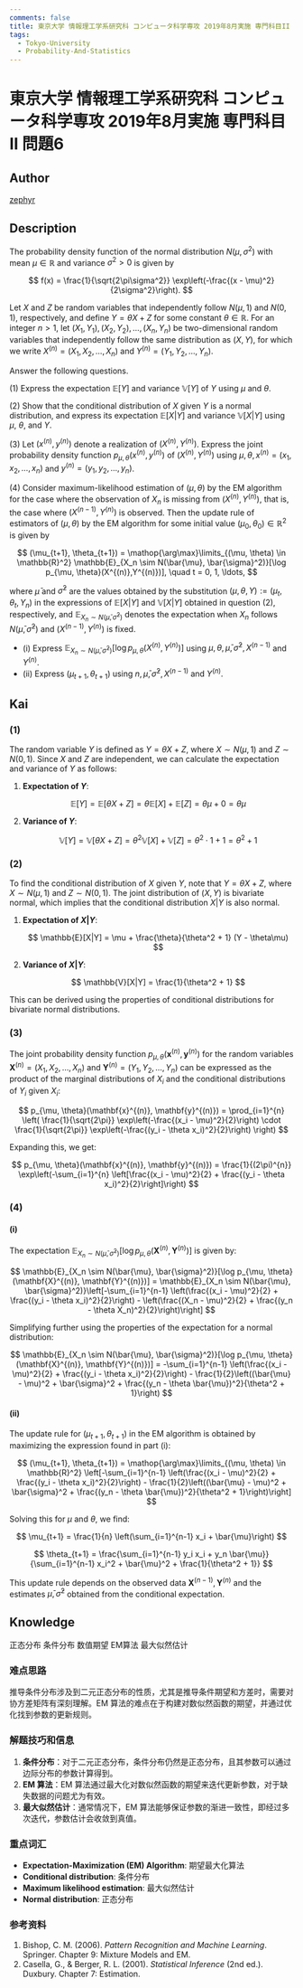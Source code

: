 ```yaml
---
comments: false
title: 東京大学 情報理工学系研究科 コンピュータ科学専攻 2019年8月実施 専門科目II 問題6
tags:
  - Tokyo-University
  - Probability-And-Statistics
---
```

# 東京大学 情報理工学系研究科 コンピュータ科学専攻 2019年8月実施 専門科目II 問題6

## **Author**
[zephyr](https://inshi-notes.zephyr-zdz.space/)

## **Description**
The probability density function of the normal distribution $N(\mu, \sigma^2)$ with mean $\mu \in \mathbb{R}$ and variance $\sigma^2 > 0$ is given by

$$
f(x) = \frac{1}{\sqrt{2\pi\sigma^2}} \exp\left(-\frac{(x - \mu)^2}{2\sigma^2}\right).
$$

Let $X$ and $Z$ be random variables that independently follow $N(\mu, 1)$ and $N(0, 1)$, respectively, and define $Y = \theta X + Z$ for some constant $\theta \in \mathbb{R}$. For an integer $n > 1$, let $(X_1, Y_1), (X_2, Y_2), \ldots, (X_n, Y_n)$ be two-dimensional random variables that independently follow the same distribution as $(X, Y)$, for which we write $X^{(n)} = (X_1, X_2, \ldots, X_n)$ and $Y^{(n)} = (Y_1, Y_2, \ldots, Y_n)$.

Answer the following questions.

(1) Express the expectation $\mathbb{E}[Y]$ and variance $\mathbb{V}[Y]$ of $Y$ using $\mu$ and $\theta$.

(2) Show that the conditional distribution of $X$ given $Y$ is a normal distribution, and express its expectation $\mathbb{E}[X|Y]$ and variance $\mathbb{V}[X|Y]$ using $\mu$, $\theta$, and $Y$.

(3) Let $(x^{(n)}, y^{(n)})$ denote a realization of $(X^{(n)}, Y^{(n)})$. Express the joint probability density function $p_{\mu, \theta}(x^{(n)}, y^{(n)})$ of $(X^{(n)}, Y^{(n)})$ using $\mu, \theta, x^{(n)} = (x_1, x_2, \ldots, x_n)$ and $y^{(n)} = (y_1, y_2, \ldots, y_n)$.

(4) Consider maximum-likelihood estimation of $(\mu, \theta)$ by the EM algorithm for the case where the observation of $X_n$ is missing from $(X^{(n)},Y^{(n)})$, that is, the case where $(X^{(n-1)},Y^{(n)})$ is observed. Then the update rule of estimators of $(\mu, \theta)$ by the EM algorithm for some initial value $(\mu_0, \theta_0) \in \mathbb{R}^2$ is given by

$$
(\mu_{t+1}, \theta_{t+1}) = \mathop{\arg\max}\limits_{(\mu, \theta) \in \mathbb{R}^2} \mathbb{E}_{X_n \sim N(\bar{\mu}, \bar{\sigma}^2)}[\log p_{\mu, \theta}(X^{(n)},Y^{(n)})], \quad t = 0, 1, \ldots,
$$

where $\bar{\mu}$ and $\bar{\sigma}^2$ are the values obtained by the substitution $(\mu, \theta, Y) := (\mu_t, \theta_t, Y_n)$ in the expressions of $\mathbb{E}[X|Y]$ and $\mathbb{V}[X|Y]$ obtained in question (2), respectively, and $\mathbb{E}_{X_n \sim N(\bar{\mu}, \bar{\sigma}^2)}$ denotes the expectation when $X_n$ follows $N(\bar{\mu}, \bar{\sigma}^2)$ and $(X^{(n-1)},Y^{(n)})$ is fixed.

- (i) Express $\mathbb{E}_{X_n \sim N(\bar{\mu}, \bar{\sigma}^2)}[\log p_{\mu, \theta}(X^{(n)},Y^{(n)})]$ using $\mu, \theta, \bar{\mu}, \bar{\sigma}^2, X^{(n-1)}$ and $Y^{(n)}$.
- (ii) Express $(\mu_{t+1}, \theta_{t+1})$ using $n, \bar{\mu}, \bar{\sigma}^2, X^{(n-1)}$ and $Y^{(n)}$.

## **Kai**
### (1)

The random variable $Y$ is defined as $Y = \theta X + Z$, where $X \sim N(\mu, 1)$ and $Z \sim N(0, 1)$. Since $X$ and $Z$ are independent, we can calculate the expectation and variance of $Y$ as follows:

1. **Expectation of $Y$**:

   $$
   \mathbb{E}[Y] = \mathbb{E}[\theta X + Z] = \theta \mathbb{E}[X] + \mathbb{E}[Z] = \theta \mu + 0 = \theta \mu
   $$

2. **Variance of $Y$**:

   $$
   \mathbb{V}[Y] = \mathbb{V}[\theta X + Z] = \theta^2 \mathbb{V}[X] + \mathbb{V}[Z] = \theta^2 \cdot 1 + 1 = \theta^2 + 1
   $$

### (2)

To find the conditional distribution of $X$ given $Y$, note that $Y = \theta X + Z$, where $X \sim N(\mu, 1)$ and $Z \sim N(0, 1)$. The joint distribution of $(X, Y)$ is bivariate normal, which implies that the conditional distribution $X|Y$ is also normal.

1. **Expectation of $X|Y$**:

   $$
   \mathbb{E}[X|Y] = \mu + \frac{\theta}{\theta^2 + 1} (Y - \theta\mu)
   $$

2. **Variance of $X|Y$**:

   $$
   \mathbb{V}[X|Y] = \frac{1}{\theta^2 + 1}
   $$

This can be derived using the properties of conditional distributions for bivariate normal distributions.

### (3)

The joint probability density function $p_{\mu, \theta}(\mathbf{x}^{(n)}, \mathbf{y}^{(n)})$ for the random variables $\mathbf{X}^{(n)} = (X_1, X_2, \ldots, X_n)$ and $\mathbf{Y}^{(n)} = (Y_1, Y_2, \ldots, Y_n)$ can be expressed as the product of the marginal distributions of $X_i$ and the conditional distributions of $Y_i$ given $X_i$:

$$
p_{\mu, \theta}(\mathbf{x}^{(n)}, \mathbf{y}^{(n)}) = \prod_{i=1}^{n} \left( \frac{1}{\sqrt{2\pi}} \exp\left(-\frac{(x_i - \mu)^2}{2}\right) \cdot \frac{1}{\sqrt{2\pi}} \exp\left(-\frac{(y_i - \theta x_i)^2}{2}\right) \right)
$$

Expanding this, we get:

$$
p_{\mu, \theta}(\mathbf{x}^{(n)}, \mathbf{y}^{(n)}) = \frac{1}{(2\pi)^{n}} \exp\left(-\sum_{i=1}^{n} \left[\frac{(x_i - \mu)^2}{2} + \frac{(y_i - \theta x_i)^2}{2}\right]\right)
$$

### (4)
#### (i)

The expectation $\mathbb{E}_{X_n \sim N(\bar{\mu}, \bar{\sigma}^2)}[\log p_{\mu, \theta}(\mathbf{X}^{(n)}, \mathbf{Y}^{(n)})]$ is given by:

$$
\mathbb{E}_{X_n \sim N(\bar{\mu}, \bar{\sigma}^2)}[\log p_{\mu, \theta}(\mathbf{X}^{(n)}, \mathbf{Y}^{(n)})] = \mathbb{E}_{X_n \sim N(\bar{\mu}, \bar{\sigma}^2)}\left[-\sum_{i=1}^{n-1} \left(\frac{(x_i - \mu)^2}{2} + \frac{(y_i - \theta x_i)^2}{2}\right) - \left(\frac{(X_n - \mu)^2}{2} + \frac{(y_n - \theta X_n)^2}{2}\right)\right]
$$

Simplifying further using the properties of the expectation for a normal distribution:

$$
\mathbb{E}_{X_n \sim N(\bar{\mu}, \bar{\sigma}^2)}[\log p_{\mu, \theta}(\mathbf{X}^{(n)}, \mathbf{Y}^{(n)})] = -\sum_{i=1}^{n-1} \left(\frac{(x_i - \mu)^2}{2} + \frac{(y_i - \theta x_i)^2}{2}\right) - \frac{1}{2}\left((\bar{\mu} - \mu)^2 + \bar{\sigma}^2 + \frac{(y_n - \theta \bar{\mu})^2}{\theta^2 + 1}\right)
$$

#### (ii)

The update rule for $(\mu_{t+1}, \theta_{t+1})$ in the EM algorithm is obtained by maximizing the expression found in part (i):

$$
(\mu_{t+1}, \theta_{t+1}) = \mathop{\arg\max}\limits_{(\mu, \theta) \in \mathbb{R}^2} \left[-\sum_{i=1}^{n-1} \left(\frac{(x_i - \mu)^2}{2} + \frac{(y_i - \theta x_i)^2}{2}\right) - \frac{1}{2}\left((\bar{\mu} - \mu)^2 + \bar{\sigma}^2 + \frac{(y_n - \theta \bar{\mu})^2}{\theta^2 + 1}\right)\right]
$$

Solving this for $\mu$ and $\theta$, we find:

$$
\mu_{t+1} = \frac{1}{n} \left(\sum_{i=1}^{n-1} x_i + \bar{\mu}\right)
$$

$$
\theta_{t+1} = \frac{\sum_{i=1}^{n-1} y_i x_i + y_n \bar{\mu}}{\sum_{i=1}^{n-1} x_i^2 + \bar{\mu}^2 + \frac{1}{\theta^2 + 1}}
$$

This update rule depends on the observed data $\mathbf{X}^{(n-1)}, \mathbf{Y}^{(n)}$ and the estimates $\bar{\mu}, \bar{\sigma}^2$ obtained from the conditional expectation.

## **Knowledge**

正态分布 条件分布 数值期望 EM算法 最大似然估计

### 难点思路

推导条件分布涉及到二元正态分布的性质，尤其是推导条件期望和方差时，需要对协方差矩阵有深刻理解。EM 算法的难点在于构建对数似然函数的期望，并通过优化找到参数的更新规则。

### 解题技巧和信息

1. **条件分布**：对于二元正态分布，条件分布仍然是正态分布，且其参数可以通过边际分布的参数计算得到。
2. **EM 算法**：EM 算法通过最大化对数似然函数的期望来迭代更新参数，对于缺失数据的问题尤为有效。
3. **最大似然估计**：通常情况下，EM 算法能够保证参数的渐进一致性，即经过多次迭代，参数估计会收敛到真值。

### 重点词汇

- **Expectation-Maximization (EM) Algorithm**: 期望最大化算法
- **Conditional distribution**: 条件分布
- **Maximum likelihood estimation**: 最大似然估计
- **Normal distribution**: 正态分布

### 参考资料

1. Bishop, C. M. (2006). *Pattern Recognition and Machine Learning*. Springer. Chapter 9: Mixture Models and EM.
2. Casella, G., & Berger, R. L. (2001). *Statistical Inference* (2nd ed.). Duxbury. Chapter 7: Estimation.
